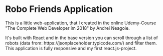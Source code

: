 <h1>Robo Friends Application</h1>
<p>This is a little web-application, that I created in the online Udemy-Course  "The Complete Web Developer im 2018"  by Andrei Neagoie.<p>
<p>It's built with React and in the base version you can scroll through a list of robots (data from: https://jsonplaceholder.typicode.com/) and filter them.<br>
This application is fully responsive and my first react.js-project.</p>